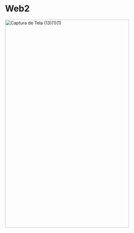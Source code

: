 # Web2

<img width="404" height="676" alt="Captura de Tela (13)(1)(1)" src="https://github.com/user-attachments/assets/e67ed209-69d1-4850-b5d5-f32015828890" />
